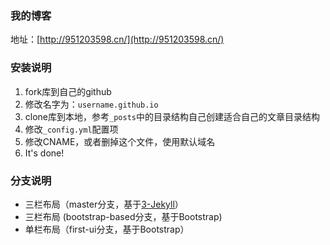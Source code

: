 ### 我的博客

地址：[http://951203598.cn/](http://951203598.cn/)

### 安装说明

1. fork库到自己的github  
2. 修改名字为：`username.github.io`  
3. clone库到本地，参考`_posts`中的目录结构自己创建适合自己的文章目录结构  
4. 修改`_config.yml`配置项  
5. 修改CNAME，或者删掉这个文件，使用默认域名
6. It's done!  

### 分支说明

- 三栏布局（master分支，基于[3-Jekyll](https://github.com/P233/3-Jekyll)）
- 三栏布局 (bootstrap-based分支，基于Bootstrap)
- 单栏布局（first-ui分支，基于Bootstrap）